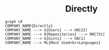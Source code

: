 <h1 align="center">Directly</h1>

```mermaid
graph LR
COMPANY_NAME{Directly}
COMPANY_NAME ---> U{Users} ---> UN[22]
COMPANY_NAME ---> R{Repositories} ---> RN[731]
COMPANY_NAME ---> G{Gists} ---> GN[1]
COMPANY_NAME ---> ML{Most Used<br>Languages}
```
